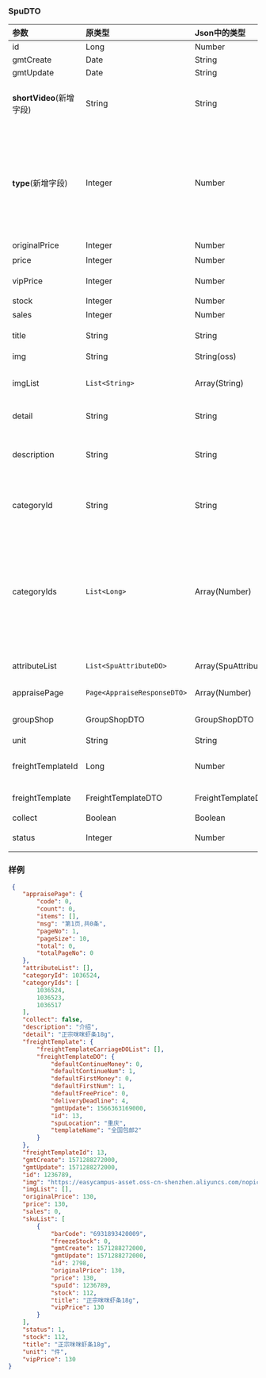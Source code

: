 ### SpuDTO

| 参数 | 原类型 | Json中的类型 | 说明 |
| :--- | :--- | :--- | :--- |
| id | Long | Number | / |
| gmtCreate | Date | String | / |
| gmtUpdate | Date | String | / |
| **shortVideo**(新增字段) | String | String | 短视频链接\(oss\) |
| **type**(新增字段) | Integer | Number | 0:普通商品；1:会员专属商品；2:会员 |
| originalPrice | Integer | Number | 原价 |
| price | Integer | Number | 价格 |
| vipPrice | Integer | Number | 会员价格 |
| stock | Integer | Number | ?? |
| sales | Integer | Number | 销量 |
| title | String | String | 商品标题 |
| img | String | String\(oss\) | 主图 |
| imgList | `List<String>` | Array\(String\) | 商品详情图 |
| detail | String | String | 商品详情 |
| description | String | String | 商品一句话介绍 |
| categoryId | String | String | 所在最细分的类别 |
| categoryIds | `List<Long>` | Array\(Number\) | 所在全部类别（包括最细分类别的所有父类\) |
| attributeList | `List<SpuAttributeDO>` | Array\(SpuAttributeDO\) | 属性列表 |
| appraisePage | `Page<AppraiseResponseDTO>` | Array\(Number\) | 商品评价 |
| groupShop | GroupShopDTO | GroupShopDTO | 团购信息 |
| unit | String | String | 单位 |
| freightTemplateId | Long | Number | 运单模板id |
| freightTemplate | FreightTemplateDTO | FreightTemplateDTO | 运单模板 |
| collect | Boolean | Boolean | ?? |
| status | Integer | Number | 商品状态 |

### 样例

```json
 {
    "appraisePage": {
        "code": 0,
        "count": 0,
        "items": [],
        "msg": "第1页,共0条",
        "pageNo": 1,
        "pageSize": 10,
        "total": 0,
        "totalPageNo": 0
    },
    "attributeList": [],
    "categoryId": 1036524,
    "categoryIds": [
        1036524,
        1036523,
        1036517
    ],
    "collect": false,
    "description": "介绍",
    "detail": "正宗咪咪虾条18g",
    "freightTemplate": {
        "freightTemplateCarriageDOList": [],
        "freightTemplateDO": {
            "defaultContinueMoney": 0,
            "defaultContinueNum": 1,
            "defaultFirstMoney": 0,
            "defaultFirstNum": 1,
            "defaultFreePrice": 0,
            "deliveryDeadline": 4,
            "gmtUpdate": 1566363169000,
            "id": 13,
            "spuLocation": "重庆",
            "templateName": "全国包邮2"
        }
    },
    "freightTemplateId": 13,
    "gmtCreate": 1571288272000,
    "gmtUpdate": 1571288272000,
    "id": 1236789,
    "img": "https://easycampus-asset.oss-cn-shenzhen.aliyuncs.com/nopic.png",
    "imgList": [],
    "originalPrice": 130,
    "price": 130,
    "sales": 0,
    "skuList": [
        {
            "barCode": "6931893420009",
            "freezeStock": 0,
            "gmtCreate": 1571288272000,
            "gmtUpdate": 1571288272000,
            "id": 2798,
            "originalPrice": 130,
            "price": 130,
            "spuId": 1236789,
            "stock": 112,
            "title": "正宗咪咪虾条18g",
            "vipPrice": 130
        }
    ],
    "status": 1,
    "stock": 112,
    "title": "正宗咪咪虾条18g",
    "unit": "件",
    "vipPrice": 130
}
```

